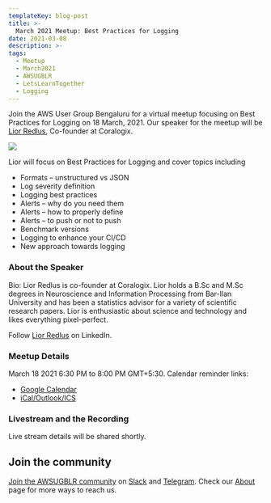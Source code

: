 ```yaml
---
templateKey: blog-post
title: >-
  March 2021 Meetup: Best Practices for Logging
date: 2021-03-08
description: >-
tags: 
  - Meetup 
  - March2021
  - AWSUGBLR 
  - LetsLearnTogether
  - Logging
---
```


Join the AWS User Group Bengaluru for a virtual meetup focusing on Best Practices for Logging on 18 March, 2021. Our speaker for the meetup will be [Lior Redlus](http://https/www.linkedin.com/in/redlus/), Co-founder at Coralogix.

![](/img/meetup/lior.png)

Lior will focus on Best Practices for Logging and cover topics including

- Formats – unstructured vs JSON
- Log severity definition
- Logging best practices
- Alerts – why do you need them
- Alerts – how to properly define
- Alerts – to push or not to push
- Benchmark versions
- Logging to enhance your CI/CD
- New approach towards logging

### About the Speaker

Bio: Lior Redlus is co-founder at Coralogix. Lior holds a B.Sc and M.Sc degrees in Neuroscience and Information Processing from Bar-Ilan University and has been a statistics advisor for a variety of scientific research papers. Lior is enthusiastic about science and technology and likes everything pixel-perfect.

Follow [Lior Redlus](https://www.linkedin.com/in/redlus/) on LinkedIn.


### Meetup Details

March 18 2021 6:30 PM to 8:00 PM GMT+5:30. Calendar reminder links:

- [Google Calendar](http://www.google.com/calendar/event?location=Online+event&action=TEMPLATE&sprop=name%3AAWS+User+Group-Bengaluru&sprop=website%3Ahttps%3A%2F%2Fwww.meetup.com%2Fawsugblr%2Fevents%2F276810320&details=For+full+details%2C+including+the+address%2C+and+to+RSVP+see%3A+https%3A%2F%2Fwww.meetup.com%2Fawsugblr%2Fevents%2F276810320%0A%0AJoin+the+AWS+User+Group+Bengaluru+for+a+virtual+meetup+focusing+on+Best+Practices+for+Logging+on+18+...&text=March+2021+Meetup%3A+Best+Practices+for+Logging&dates=20210318T130000Z%2F20210318T143000Z)
- [iCal/Outlook/ICS](https://www.meetup.com/awsugblr/events/276810320/ical/March+2021+Meetup%253A+Best+Practices+for+Logging.ics)


### Livestream and the Recording

Live stream details will be shared shortly.

## Join the community

[Join the AWSUGBLR community](https://www.awsugblr.in/) on [Slack](https://go.awsugblr.in/slack_invite) and [Telegram](http://go.awsugblr.in/telegram). Check our [About](https://www.awsugblr.in/about) page for more ways to reach us.
